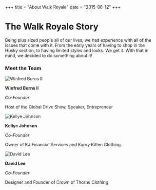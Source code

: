 +++
title = "About Walk Royale"
date = "2015-06-12"
+++

# The Walk Royale Story

Being plus sized people all of our lives, we had experience with all of the issues that come with it. From the early years of having to shop in the Husky section, to having limited styles and looks. We get it. With that in mind, we decided to do something about it!

### Meet the Team

![Winfred Burns II][1]

**Winfred Burns II**

*Co-Founder*

Host of the Global Drive Show, Speaker, Entrepreneur

![Kellye Johnson][2]

**Kellye Johnson**

*Co-Founder*

Owner of KJ Financial Services and Kurvy Kitten Clothing.

![David Lee][3]

**David Lee**

*Co-Founder*

Designer and Founder of Crown of Thorns Clothing


[1]: /img/about/team/w_burns.png
[2]: /img/about/team/k_johnson.png
[3]: /img/about/team/d_lee.png